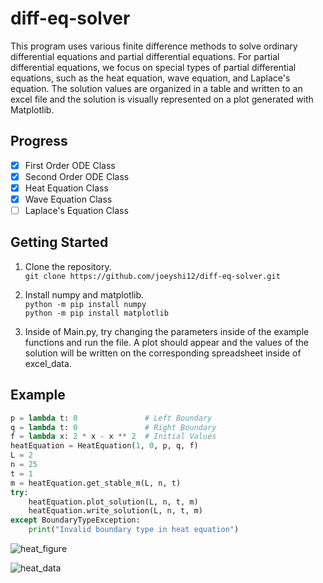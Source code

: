 # diff-eq-solver

This program uses various finite difference methods to solve ordinary differential equations and partial differential 
equations. For partial differential equations, we focus on special types of partial differential equations, such as the 
heat equation, wave equation, and Laplace's equation. The solution values are organized in a table and written to an 
excel file and the solution is visually represented on a plot generated with Matplotlib. <br>

## Progress
- [x] First Order ODE Class
- [x] Second Order ODE Class
- [x] Heat Equation Class
- [x] Wave Equation Class
- [ ] Laplace's Equation Class

## Getting Started

1. Clone the repository. \
```git clone https://github.com/joeyshi12/diff-eq-solver.git```

2. Install numpy and matplotlib. \
```python -m pip install numpy``` \
```python -m pip install matplotlib``` 

3. Inside of Main.py, try changing the parameters inside of the example functions and run the file. A plot should appear
and the values of the solution will be written on the corresponding spreadsheet inside of excel_data.

## Example
```python
p = lambda t: 0               # Left Boundary
q = lambda t: 0               # Right Boundary
f = lambda x: 2 * x - x ** 2  # Initial Values
heatEquation = HeatEquation(1, 0, p, q, f)
L = 2
n = 25
t = 1
m = heatEquation.get_stable_m(L, n, t)    
try:
    heatEquation.plot_solution(L, n, t, m)
    heatEquation.write_solution(L, n, t, m)
except BoundaryTypeException:
    print("Invalid boundary type in heat equation")
```

![heat_figure](https://user-images.githubusercontent.com/46363213/70660505-378c7980-1c17-11ea-9d0c-3286d399c247.png)

![heat_data](https://user-images.githubusercontent.com/46363213/70660477-217eb900-1c17-11ea-8e75-1e420af3dca0.PNG)

